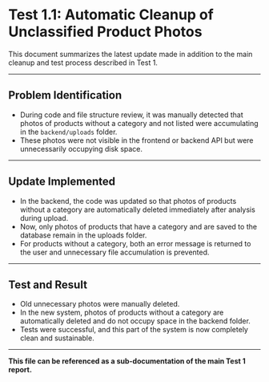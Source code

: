 # Test 1.1: Automatic Cleanup of Unclassified Product Photos

This document summarizes the latest update made in addition to the main cleanup and test process described in Test 1.

---

## Problem Identification
- During code and file structure review, it was manually detected that photos of products without a category and not listed were accumulating in the `backend/uploads` folder.
- These photos were not visible in the frontend or backend API but were unnecessarily occupying disk space.

---

## Update Implemented
- In the backend, the code was updated so that photos of products without a category are automatically deleted immediately after analysis during upload.
- Now, only photos of products that have a category and are saved to the database remain in the uploads folder.
- For products without a category, both an error message is returned to the user and unnecessary file accumulation is prevented.

---

## Test and Result
- Old unnecessary photos were manually deleted.
- In the new system, photos of products without a category are automatically deleted and do not occupy space in the backend folder.
- Tests were successful, and this part of the system is now completely clean and sustainable.

---

**This file can be referenced as a sub-documentation of the main Test 1 report.** 